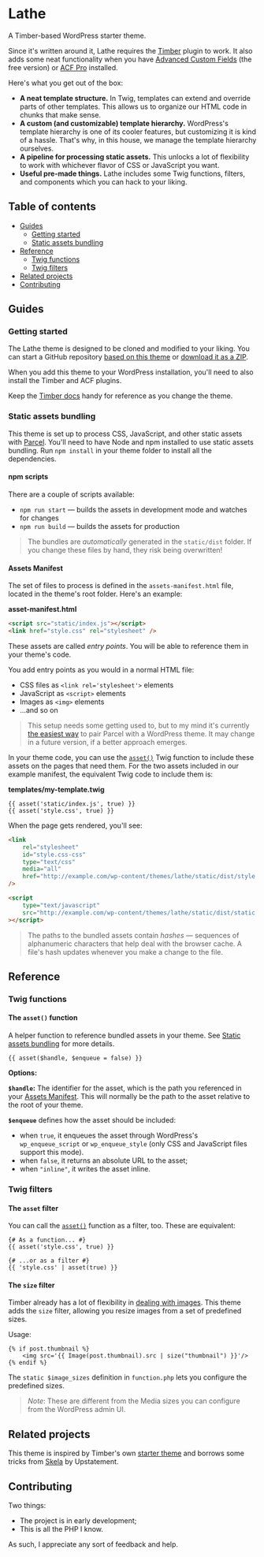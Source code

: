 # Lathe

A Timber-based WordPress starter theme.

Since it's written around it, Lathe requires the [Timber](https://wordpress.org/plugins/timber-library/) plugin to work. It also adds some neat functionality when you have [Advanced Custom Fields](https://wordpress.org/plugins/advanced-custom-fields/) (the free version) or [ACF Pro](https://www.advancedcustomfields.com/pro/) installed.

Here's what you get out of the box:

-   **A neat template structure.** In Twig, templates can extend and override parts of other templates. This allows us to organize our HTML code in chunks that make sense.
-   **A custom (and customizable) template hierarchy.** WordPress's template hierarchy is one of its cooler features, but customizing it is kind of a hassle. That's why, in this house, we manage the template hierarchy ourselves.
-   **A pipeline for processing static assets.** This unlocks a lot of flexibility to work with whichever flavor of CSS or JavaScript you want.
-   **Useful pre-made things.** Lathe includes some Twig functions, filters, and components which you can hack to your liking.

## Table of contents

-   [Guides](#guides)
    -   [Getting started](#getting-started)
    -   [Static assets bundling](#static-assets-bundling)
-   [Reference](#reference)
    -   [Twig functions](#twig-functions)
    -   [Twig filters](#twig-filters)
-   [Related projects](#related-projects)
-   [Contributing](#contributing)

## Guides

### Getting started

The Lathe theme is designed to be cloned and modified to your liking. You can start a GitHub repository [based on this theme](https://github.com/danburzo/lathe/generate) or [download it as a ZIP](https://github.com/danburzo/lathe/archive/master.zip).

When you add this theme to your WordPress installation, you'll need to also install the Timber and ACF plugins.

Keep the [Timber docs](https://timber.github.io/docs/) handy for reference as you change the theme.

### Static assets bundling

This theme is set up to process CSS, JavaScript, and other static assets with [Parcel](https://parceljs.org/). You'll need to have Node and npm installed to use static assets bundling. Run `npm install` in your theme folder to install all the dependencies.

#### npm scripts

There are a couple of scripts available:

-   `npm run start` — builds the assets in development mode and watches for changes
-   `npm run build` — builds the assets for production

> The bundles are _automatically_ generated in the `static/dist` folder. If you change these files by hand, they risk being overwritten!

#### Assets Manifest

The set of files to process is defined in the `assets-manifest.html` file, located in the theme's root folder. Here's an example:

**asset-manifest.html**

```html
<script src="static/index.js"></script>
<link href="style.css" rel="stylesheet" />
```

These assets are called _entry points_. You will be able to reference them in your theme's code.

You add entry points as you would in a normal HTML file:

-   CSS files as `<link rel='stylesheet'>` elements
-   JavaScript as `<script>` elements
-   Images as `<img>` elements
-   ...and so on

> This setup needs some getting used to, but to my mind it's currently [the easiest way](https://github.com/parcel-bundler/parcel/issues/2611) to pair Parcel with a WordPress theme. It may change in a future version, if a better approach emerges.

In your theme code, you can use the [`asset()`](#the-style-function) Twig function to include these assets on the pages that need them. For the two assets included in our example manifest, the equivalent Twig code to include them is:

**templates/my-template.twig**

```twig
{{ asset('static/index.js', true) }}
{{ asset('style.css', true) }}
```

When the page gets rendered, you'll see:

```html
<link
	rel="stylesheet"
	id="style.css-css"
	type="text/css"
	media="all"
	href="http://example.com/wp-content/themes/lathe/static/dist/style.281d1dd0.css?ver=5.2.2"
/>

<script
	type="text/javascript"
	src="http://example.com/wp-content/themes/lathe/static/dist/static.117076fb.js?ver=5.2.2"
></script>
```

> The paths to the bundled assets contain _hashes_ — sequences of alphanumeric characters that help deal with the browser cache. A file's hash updates whenever you make a change to the file.

## Reference

### Twig functions

#### The `asset()` function

A helper function to reference bundled assets in your theme. See [Static assets bundling](#static-assets-bundling) for more details.

```twig
{{ asset($handle, $enqueue = false) }}
```

**Options:**

**`$handle`:** The identifier for the asset, which is the path you referenced in your [Assets Manifest](#assets-manifest). This will normally be the path to the asset relative to the root of your theme.

**`$enqueue`** defines how the asset should be included:

-   when `true`, it enqueues the asset through WordPress's `wp_enqueue_script` or `wp_enqueue_style` (only CSS and JavaScript files support this mode).
-   when `false`, it returns an absolute URL to the asset;
-   when `"inline"`, it writes the asset inline.

### Twig filters

#### The `asset` filter

You can call the [`asset()`](#the-asset-function) function as a filter, too. These are equivalent:

```twig
{# As a function... #}
{{ asset('style.css', true) }}

{# ...or as a filter #}
{{ 'style.css' | asset(true) }}
```

#### The `size` filter

Timber already has a lot of flexibility in [dealing with images](https://timber.github.io/docs/guides/cookbook-images/). This theme adds the `size` filter, allowing you resize images from a set of predefined sizes.

Usage:

```twig
{% if post.thumbnail %}
	<img src='{{ Image(post.thumbnail).src | size("thumbnail") }}'/>
{% endif %}
```

The `static $image_sizes` definition in `function.php` lets you configure the predefined sizes.

> _Note_: These are different from the Media sizes you can configure from the WordPress admin UI.

## Related projects

This theme is inspired by Timber's own [starter theme](https://github.com/timber/starter-theme) and borrows some tricks from [Skela](https://github.com/Upstatement/skela-wp-theme) by Upstatement.

## Contributing

Two things:

-   The project is in early development;
-   This is all the PHP I know.

As such, I appreciate any sort of feedback and help.
